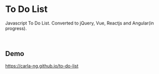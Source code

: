 # To Do List
Javascript To Do List. Converted to jQuery, Vue, Reactjs and Angular(in progress).


<br/>

## Demo
https://carla-ng.github.io/to-do-list
